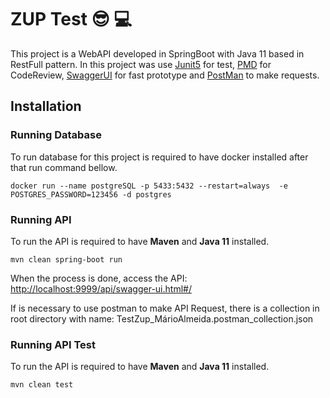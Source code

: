
# ZUP Test  :sunglasses: :computer:

This project is a WebAPI developed in SpringBoot with Java 11 based in RestFull pattern. In this project was use [Junit5](https://junit.org/junit5/) for test, [PMD](https://pmd.github.io/) for CodeReview, [SwaggerUI](https://swagger.io/tools/swagger-ui/) for fast prototype and [PostMan](https://www.getpostman.com/) to make requests.

## Installation

### Running Database

To run database for this project is required to have docker installed after that run command bellow.
````
docker run --name postgreSQL -p 5433:5432 --restart=always  -e POSTGRES_PASSWORD=123456 -d postgres
````

### Running API
To run the API is required to have **Maven** and **Java 11** installed.
````
mvn clean spring-boot run
````
When the process is done, access the API: [http://localhost:9999/api/swagger-ui.html#/](http://localhost:9999/api/swagger-ui.html#/) 

If is necessary to use postman to make API Request, there is a collection in  root directory with name: TestZup_MárioAlmeida.postman_collection.json

### Running API Test
To run the API is required to have **Maven** and **Java 11** installed.
````
mvn clean test
````

 
